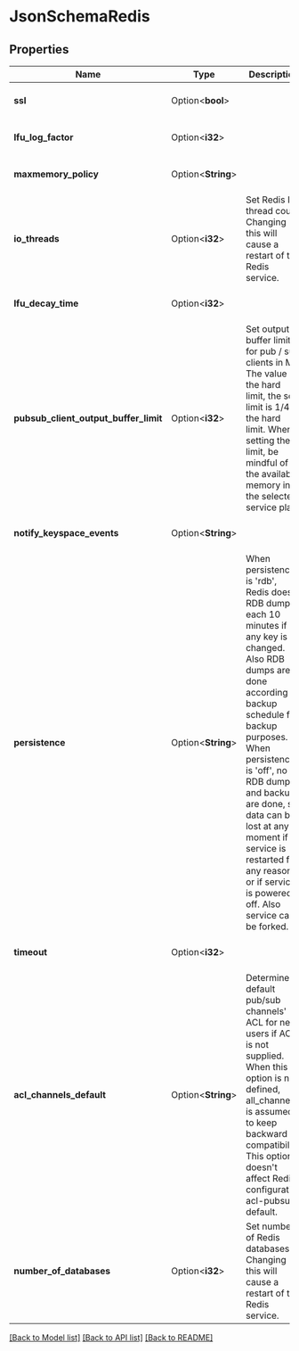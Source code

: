# JsonSchemaRedis

## Properties

Name | Type | Description | Notes
------------ | ------------- | ------------- | -------------
**ssl** | Option<**bool**> |  | [optional][default to true]
**lfu_log_factor** | Option<**i32**> |  | [optional][default to 10]
**maxmemory_policy** | Option<**String**> |  | [optional][default to Noeviction]
**io_threads** | Option<**i32**> | Set Redis IO thread count. Changing this will cause a restart of the Redis service. | [optional]
**lfu_decay_time** | Option<**i32**> |  | [optional][default to 1]
**pubsub_client_output_buffer_limit** | Option<**i32**> | Set output buffer limit for pub / sub clients in MB. The value is the hard limit, the soft limit is 1/4 of the hard limit. When setting the limit, be mindful of the available memory in the selected service plan. | [optional]
**notify_keyspace_events** | Option<**String**> |  | [optional][default to ]
**persistence** | Option<**String**> | When persistence is 'rdb', Redis does RDB dumps each 10 minutes if any key is changed. Also RDB dumps are done according to backup schedule for backup purposes. When persistence is 'off', no RDB dumps and backups are done, so data can be lost at any moment if service is restarted for any reason, or if service is powered off. Also service can't be forked. | [optional]
**timeout** | Option<**i32**> |  | [optional][default to 300]
**acl_channels_default** | Option<**String**> | Determines default pub/sub channels' ACL for new users if ACL is not supplied. When this option is not defined, all_channels is assumed to keep backward compatibility. This option doesn't affect Redis configuration acl-pubsub-default. | [optional]
**number_of_databases** | Option<**i32**> | Set number of Redis databases. Changing this will cause a restart of the Redis service. | [optional]

[[Back to Model list]](../README.md#documentation-for-models) [[Back to API list]](../README.md#documentation-for-api-endpoints) [[Back to README]](../README.md)


